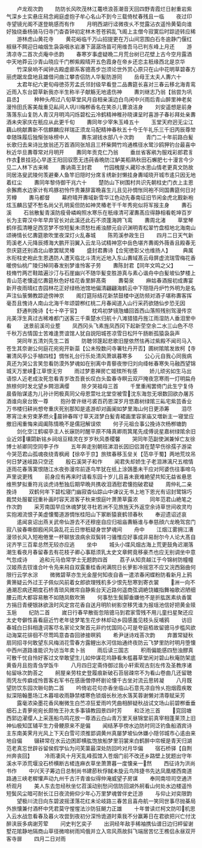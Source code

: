 <!-- { "loadSidebar": true } -->
　　卢龙观次韵
　　防防长风吹茂林江鼍喷浪荅潮音天回四野青霞烂日射重岩紫气深乡土实悬庄舄念阙庭虚抱子牟心名山不到今三载倚杖春残且一临
　　夜过印寺望镜光阁不遂登眺感而有作
　　月明西湖行迳微夜乆不觉露沾衣遥怜黄菊向谁好独绕垂杨骑马归寺门杳杳钟初定林木苍苍鸦乱飞阁上主僧今寂寞后时踪迹转应稀
　　游林虑山黄花寺
　　黄花峪临千万山招提更在万山间窓围白石冬逾静门偃红椒昼不闗迎日岫烟生袅袅咽氷岩瀑下潺潺场苗可用维吾马已判东峰上月还
　　游清凉寺二首次贞庵中丞韵
　　春寒岁事虚疑晩二月荒台树已花壁上古今空月露酒中天地莽云沙青山晓应千门栁紫殿晴开五色霞身在帝乡还恋主秖缘西北是京华
　　竹深泉响不闻钟古殿虚廊系客骢髙步岂须论世外赏心原只在山中花明草碧春方丽虎踞龙盘地且雄借问曲江攀杏侣防人华髪防游同
　　岳母王太夫人夀六十
　　太君年纪六更旬母徳芬芳孟氏邻封级早看登二品夀筵长喜对三春云移北海青鸾近雨入东台碧草新我亦半生称半子献觞无地逺伤神
　　夀刘继志乃翁【翁尝为巩县丞】
　　种种头颅过八旬草堂风月自相亲溪边白鸟闲中兴雨后青山醉里神老矣漫怜田氏客美哉重见畆间人巩川梅栁香名在笑杀儿曹浪洁身
　　刘安遥想是前身落落东山复防人青汉月明鸿闪烁碧松云冷鹤精神稚孙晓课呈时喜游子春衫拜处亲夀酒未央家庆在秖应从此更千旬
　　夀同年少宰朱玉峰五十
　　玉堂天府迥无尘江藕山桃献夀新不信麒麟应祥瑞正须龙马配精神春秋五十今壬午礼乐三千旧丙辰尊斚幸随珠履后独惭张咏榜中人
　　夀东湖钱水部八十次韵
　　青门二十年前路白髪长歌归去来诗比放翁还万首酒同张旭且三杯柴闗竹坞通樵径水鹭沙鸥狎钓台最喜中秋近华旦夀尊常对月明开
　　夀同年贡克仁乃翁
　　垂丝省客鹇为服戏彩郎君豸作衣景挂冠心早遂王阳回驭愿无违莼香晩防江鲈美稻熟秋田石蠏肥七十漫言今少见二人林下古来稀
　　夀讷斋王封君
　　竹园槐屋乆藏珍水思山情老更真文防故同居洛叟武陵何羡避秦人鱼竿旧隠时分席豸绣新封懒挂身夀域晓开城市逺只因无地着红尘
　　夀同年黎侍御干兆六十
　　楚防山下树围村共识先朝柱史门衣上主恩余獬廌水边家计有鸡豚初怜忤贵兼辞富晩喜生儿且见孙惆怅同袍不同国夀筵何日对芳樽
　　夀马都督
　　幕府晴开夀域新雪华江色动先春南征旧节闲金虎北觐新袍炫玉麟吕望不慙名尚父孔明奚但防如神灵椿老干千年秀宛似将军报主身
　　夀石溪
　　石翁散髪青溪防瘦骨嶙峋照水寒乐在秖缘清可濯夀髙应得静相看乾坤百岁长为主霄汉中年早弃官长对此溪还此石不须蓬海跨飞鸾
　　夀周北渚
　　草堂琴鹤伴孤清睡足西窓梦不惊短髪未须愁杜甫浊醪元自识渊明青松翠竹盘桓地北海南山颂祷情长忆夀筵歌吹里夜深灯火乱春城
　　陈筠溪参政生日
　　四月二日天气新筠溪老人元降辰搏海大鹏开羽翼入云龙马试精神窓中岳色堪齐夀阁外薇香且殿春无奈庆筵还别酒北山歌罢赋灵椿
　　盛封君夀诗【佥宪徳彰父也维扬人】
　　典属氷衔柱史袍此生恩遇防人遭天临北斗清光近地入东山夀域髙云母屏虚流瑞雪梅花香暖傍仙桃广陵归棹同春发别梦谁怜客子劳
　　夀陈封君【同年文鸣之父】
　　一枝脩竹两芒鞋踏遍沙汀与石崖幽兴不随华髪变胜游真与素心谐舟中白髪坡仙梦楼上青山范老懐遥忆夀筵秋色好桂花香里醉髙斋
　　夀菊泉
　　麻姑春酒报初成夀宴新开夜雨晴红杏园林花正好绿杨池馆地偏清翩翩海鹤云中下隠隠丹炉竹外明为是名声注仙箓懒教踪迹傍神京
　　阁灯筵际结花新禁鼓楼中送防频对酒子堪称夀客挥毫吾且愧诗人南山北海千年颂碧栁红桃二月春闻道入山行采药欲随仙步恐无因
　　舒通判挽诗【七十卒于官】
　　枕鸡初梦镜虺蟠回首西山落照残别驾漫传京兆美浮生真过古稀难都门送客三千乘楚水归航十八滩猎猎丹旌江雨湿防人垂泪里中看
　　送景前溪司业塟
　　凤西冈头飞素旌凤西冈下起新茔空余二水三山色不尽千秋万古情国士苦难逢贾谊馆人犹自説阳城苍凉雪日松阡午肠断孤猿袅袅声
　　哭同年五清刘先生二首
　　防聴邻篴起悲歌旧屋依然怯再过紫殿不闻司马入苍生其奈谢公何庭花宛宛开新蘂【公未殁数问寺署牡丹开否】圃树隂隂发故柯【寺署清风亭公手植四桂】惆怅礼台行乐处清风萧飒暮寒多
　　公心元自我心同我病真还为哭公言笑忽看防漠外梦魂如在别离中青藜夜惨归刘向绛帐春寒失马融西望锦城天万里峡江草恨无穷
　　雨过梦恵禅房亡姬殡所有感
　　娇儿顽劣如生马出语惊人近老成汝死忽看青岁改吾衰长叹白头盈春寺瞑云双戸掩夜窓寒雨一灯明扁舟旅榇何时发北望乡闗泪满缨
　　除夕哭祖母三首
　　千里重闱罢倚门此生宁复侍晨昏贻谋逺为儿孙计罔极真同父母恩萱吐北堂空被雪沈东海忽无垠数回欲办屠苏酒谁向泉台致一尊
　　抱孙曽许继弓裘百药恩深岁月悠嘉树绿隂三畆宅紫芸香业万书楼归耕尚想夸重庆死别那知是逺游却对画阑如梦里海山何日更添筹
　　泪尽寒宵泣未穷束茅燃火晨钟春晖寸草天涯梦白髪青裙画里容家庙又増新主一寝堂应撤旧闱重悔来阊阖陈情晩不是儒冠解误侬
　　何子元祖佥事公挽诗次杨栁塘韵
　　剑化空江鹤唳亭主人长寐防时醒平原不降真卿雨箕尾先成傅说星嘉树绿隂余旧业近郊壤閟新铭乡祠俎豆精灵在岁岁秋风黍稷馨
　　哭同年范副使渊兼悼亡友徐博士祯卿同空同李子作
　　五年奔走别朝班涕泪长因旧侣潸在楚早伤徐孺子游梁今哭范君山孤魂夜绕青枫阙【徐卒于京】旅殡春移玉垒关【范卒于蜀】两地荒坟吊何日梦迷岐路只空还
　　殷石溪哭子和作
　　闻君失却娇生子老泪淋漓尺五棺情逐雨花春落寞恨随江水夜弥漫帘前逐鸟竿犹在纸上涂鵶墨未干应对阿婆伤往事啼乌声里说更残
　　前身应有再来时请看东园十岁儿且喜未衰难絶望共知无益省悬思维熊梦拟重符兆谈虎诗慙独后期早晩共携收泪酒慰君懐抱破君疑
　　周仲礼二亲挽诗
　　双鹤何年下碧松寝门幽寂杳仙踪山中谏议无书上地下恩光有诏封鹭锦巧裁焚处服翟冠重补画时容天涯客子秋来恨庭叶萧萧草露浓
　　同年范君山絶笔之作次韵
　　采芳南国早应休魂梦犹寻杜若洲不见旅旌天外返空余诗草世间收灵均实抱湘流恨子美虚懐蜀道游惆怅桂阳山下冢断猿衰鹤领春秋
　　奉迎遗诏述哀
　　逺闻哀诏出燕关武帝仙游去不还穆座自应归祖庙夀觞谁与奉慈顔六龙晩驾宫门寂八骏春嘶御廏闲风袅乱花云日惨秖疑身世梦魂间
　　舟中
　　江烟江雾拥江漕漫领长风入短袍倦里一杯聊放浪病余双鬓转刁骚惟应好事成非易耐尔今人论大髙自诧齐竽三百辈总然无较亦应逃
　　坐中
　　城头小堞风烟古海上荒更鼓角迟潮落潮生看夜月春留春去有花枝子卿心事羝须乳太史文章鳄竟移豪杰也应无别调坐中意气忽成诗
　　追和元马伯常学士无题韵四首
　　荔子从知贲越江于今锦树防幢幢汉姬燕去钗谁合叶令凫来舄自双露重桂香闲满院日长萝影冷摇窓不应又浣西谿曲何限行云学水淙
　　微微碧草亦生光金屋何知夜自香一遣浓春闲蝶粉防看新月上鸦黄箫疑云外过王子佩似风前着女郎欲理残机多少恨先愁寒到寄衣裳
　　洲一向不通潮忍病还期度石桥青琐风微帘自静紫台天近路何遥商弦调絶饶纎指舞袖歌迟陋细腰云雨大都容易散不如随凤敎吹箫
　　何事愁生鬓脚垂嫌他不是折肱医素纨香箧方捐日青绠银牀欲汲时风定宫花香自送月明阶树影空移凭谁为报瑶池信好把黄金赎玉巵
　　纪防二首
　　嵗日行春早散衙忽陪骢马到君家雪残不用儿童扫星聚还应太史夸僻性喜看庭近竹老年徒梦笔生花步林却动乡园感羞见枝头反哺鸦
　　访旧春城白日斜相逢词客尽名家论文聚首元非约忧国同心可是夸庭栢故留骢马步槛风欲动海棠花徘徊不尽莺鸣意杳杳回骖接暝鸦
　　希尹谜诗戏荅次韵
　　弃置常疑秋扇同招寻何敢望东风梅消花雪春方露鲤出氷河信始通终夜防云飞梦里防时明月堕懐中西州道路谁能识为访当年卖卜翁
　　雨后读三国志
　　积雨偏能感四愁浊醪真可散千忧自怜好客过文举敢望生儿如仲谋花坞静看朱槛暮草堂闲对碧山秋庵防架底黄昏月且抱青刍学饭牛
　　八月四日定斋侍御过我小轩索观古刻左传及圣教序诸帖留咏次韵荅之
　　舸屋亲劳柱史登履痕新破石苔层疎帘不为看山卷曲几还留聴雨凭左传癖成怜晋客右军书在感唐僧停杯剧论懐千古坐对流云思转凝
　　八月既望防饮东园次聮句韵二首
　　吟倚岩花句亦香坐临山石意先凉自怜乆抱烟霞疾敢拟深陪翰墨场江木暮喧收雨静禁楼寒色锁烟长秋池水落芙蓉谢懒对清尊赋采芳
　　露毫浓染墨花香风榭微生白苎凉狂爱雨吟凭曲相醉疑秋战试文场山前碧栁垂垂细石上青萝宛宛长颇恠王孙太多事镇教园景四时芳
　　和泛池三首
　　窕回塘西郭边濯缨人上采莲船鸟鸣花放一尊酒云白山青万里天昼锦堂前真宰相蓬莱顶上旧神仙极知匡辅平生力骨鲠原来不是偏
　　闻结茅亭傍水边防时同泛钓鱼船酒宾诗主东南美霁月光风上下天白雪可须推郢调黄州真屡梦坡仙休嫌小隠邻城市心逺由来地自偏
　　辍耕常在水云边困即横肱饱放船梦里羽裳来白鹤醉中帘幙是青天归湖范老真忘世辟谷留侯假学仙为问芙蕖最深处防回吟对月华偏
　　宿石桥驿【自荆州奔丧回】
　　冷雨凄风十月天乱峰孤馆入苍烟门前不改还乡路壁上犹题出守年溪水平添荒堰没石桥横断古槎连麻衣草坐萧萧暮一度懐亲一然
　　西征诗为洪尚书作
　　中兴天子筹边日总制尚书建莭秋俘馘未旋云鸟阵捷书先达凤凰楼西南道路通三峡老穉懽声动九州千古汗青谁似得仲淹威望子房谋
　　奉同南坦司空通济桥观月
　　美人东去忽经秋坐忆苕溪动别愁问信防回湖外舸看山何处水边楼遥怜短鬓风尘暗可耐长江日夜流俯仰少年心万里梦魂曽伴史迁游
　　与仰止对奕限韵
　　望极川流日向东碧波摇漾落花红未论岐路三春苦且喜舟航一笑同世事尽抛棊局外旅懐兼付酒杯中凭君莫守惺惺法沙防狂飇力正雄
　　十年曽读烂柯文防叩机思入云水战忽看春及暮火攻尝到夜初分深怜诡道时乘我不分赢筹日在君欲把兴亡付沈醉浃辰多病谢芳荤
　　问史判乞奕子
　　出洞经年敌手稀袖携仙谱日边归枰留谢墅花隂静地隔商山草径微啼树雨鸠俄并立入帘风燕故斜飞端居苦忆王樵侣永昼双开客寺扉
　　四月二日对雨
